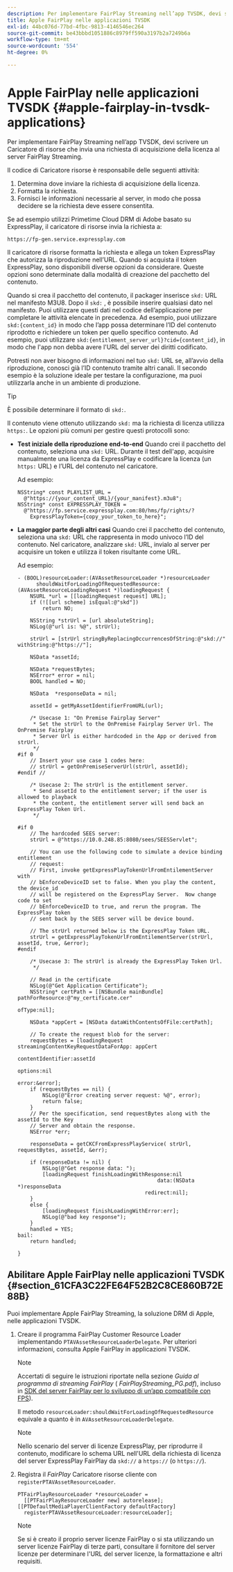 ```yaml
---
description: Per implementare FairPlay Streaming nell’app TVSDK, devi scrivere un Caricatore di risorse che invia una richiesta di acquisizione della licenza al server FairPlay Streaming.
title: Apple FairPlay nelle applicazioni TVSDK
exl-id: 44bc076d-77bd-4fbc-9813-4146546ec264
source-git-commit: be43bbbd1051886c8979ff590a3197b2a7249b6a
workflow-type: tm+mt
source-wordcount: '554'
ht-degree: 0%

---
```


# Apple FairPlay nelle applicazioni TVSDK {#apple-fairplay-in-tvsdk-applications}

Per implementare FairPlay Streaming nell’app TVSDK, devi scrivere un Caricatore di risorse che invia una richiesta di acquisizione della licenza al server FairPlay Streaming.

Il codice di Caricatore risorse è responsabile delle seguenti attività:

1. Determina dove inviare la richiesta di acquisizione della licenza.
1. Formatta la richiesta.
1. Fornisci le informazioni necessarie al server, in modo che possa decidere se la richiesta deve essere consentita.

Se ad esempio utilizzi Primetime Cloud DRM di Adobe basato su ExpressPlay, il caricatore di risorse invia la richiesta a:

```
https://fp-gen.service.expressplay.com
```

Il caricatore di risorse formatta la richiesta e allega un token ExpressPlay che autorizza la riproduzione nell’URL. Quando si acquista il token ExpressPlay, sono disponibili diverse opzioni da considerare. Queste opzioni sono determinate dalla modalità di creazione del pacchetto del contenuto.

Quando si crea il pacchetto del contenuto, il packager inserisce `skd:` URL nel manifesto M3U8. Dopo il `skd:` , è possibile inserire qualsiasi dato nel manifesto. Puoi utilizzare questi dati nel codice dell’applicazione per completare le attività elencate in precedenza. Ad esempio, puoi utilizzare `skd:{content_id}` in modo che l’app possa determinare l’ID del contenuto riprodotto e richiedere un token per quello specifico contenuto. Ad esempio, puoi utilizzare `skd:{entitlement_server_url}?cid={content_id}`, in modo che l&#39;app non debba avere l&#39;URL del server dei diritti codificato.

Potresti non aver bisogno di informazioni nel tuo `skd:` URL se, all’avvio della riproduzione, conosci già l’ID contenuto tramite altri canali. Il secondo esempio è la soluzione ideale per testare la configurazione, ma puoi utilizzarla anche in un ambiente di produzione.

>[!TIP]
>
>È possibile determinare il formato di `skd:`.

Il contenuto viene ottenuto utilizzando `skd:` ma la richiesta di licenza utilizza `https:`. Le opzioni più comuni per gestire questi protocolli sono:

* **Test iniziale della riproduzione end-to-end** Quando crei il pacchetto del contenuto, seleziona una `skd:` URL. Durante il test dell&#39;app, acquisire manualmente una licenza da ExpressPlay e codificare la licenza (un `https:` URL) e l’URL del contenuto nel caricatore.

   Ad esempio:

   ```
   NSString* const PLAYLIST_URL =  
     @"https://{your_content_URL}/{your_manifest}.m3u8"; 
   NSString* const EXPRESSPLAY_TOKEN =  
     @"https://fp.service.expressplay.com:80/hms/fp/rights/? 
       ExpressPlayToken={copy_your_token_to_here}";
   ```

* **La maggior parte degli altri casi** Quando crei il pacchetto del contenuto, seleziona una `skd:` URL che rappresenta in modo univoco l’ID del contenuto. Nel caricatore, analizzare `skd:` URL, invialo al server per acquisire un token e utilizza il token risultante come URL.

   Ad esempio:

   ```
   - (BOOL)resourceLoader:(AVAssetResourceLoader *)resourceLoader  
         shouldWaitForLoadingOfRequestedResource:(AVAssetResourceLoadingRequest *)loadingRequest { 
       NSURL *url = [[loadingRequest request] URL]; 
       if (![[url scheme] isEqual:@"skd"]) 
           return NO; 
   
       NSString *strUrl = [url absoluteString]; 
       NSLog(@"url is: %@", strUrl); 
   
       strUrl = [strUrl stringByReplacingOccurrencesOfString:@"skd://" withString:@"https://"]; 
   
       NSData *assetId; 
   
       NSData *requestBytes; 
       NSError* error = nil; 
       BOOL handled = NO; 
   
       NSData  *responseData = nil; 
   
       assetId = getMyAssetIdentifierFromURL(url); 
   
       /* Usecase 1: "On Premise Fairplay Server" 
        * Set the strUrl to the OnPremise Fairplay Server Url. The OnPremise Fairplay  
        * Server Url is either hardcoded in the App or derived from strUrl. 
        */ 
   #if 0  
       // Insert your use case 1 codes here: 
       // strUrl = getOnPremiseServerUrl(strUrl, assetId); 
   #endif // 
   
       /* Usecase 2: The strUrl is the entitlement server. 
        * Send assetId to the entitlement server; if the user is allowed to playback  
        * the content, the entitlement server will send back an ExpressPlay Token Url. 
        */ 
   
   #if 0 
       // The hardcoded SEES server: 
       strUrl = @"https://10.0.248.85:8080/sees/SEESServlet"; 
   
       // You can use the following code to simulate a device binding entitlement  
       // request:  
       // First, invoke getExpressPlayTokenUrlFromEntilementServer with  
       // bEnforceDeviceID set to false. When you play the content, the device_id  
       // will be registered on the ExpressPlay Server.  Now change code to set  
       // bEnforceDeviceID to true, and rerun the program. The ExpressPlay token  
       // sent back by the SEES server will be device bound. 
   
       // The strUrl returned below is the ExpressPlay Token URL. 
       strUrl = getExpressPlayTokenUrlFromEntilementServer(strUrl, assetId, true, &error); 
   #endif 
   
       /* Usecase 3: The strUrl is already the ExpressPlay Token Url. 
        */ 
   
       // Read in the certificate 
       NSLog(@"Get Application Certificate"); 
       NSString* certPath = [[NSBundle mainBundle] pathForResource:@"my_certificate.cer"  
                                                            ofType:nil]; 
   
       NSData *appCert = [NSData dataWithContentsOfFile:certPath]; 
   
       // To create the request blob for the server: 
       requestBytes = [loadingRequest streamingContentKeyRequestDataForApp: appCert 
                                                         contentIdentifier:assetId  
                                                                   options:nil  
                                                                     error:&error]; 
       if (requestBytes == nil) { 
           NSLog(@"Error creating server request: %@", error); 
           return false; 
       } 
       // Per the specification, send requestBytes along with the assetId to the Key 
       // Server and obtain the response. 
       NSError *err; 
   
       responseData = getCKCFromExpressPlayService( strUrl, requestBytes, assetId, &err); 
   
       if (responseData != nil) { 
           NSLog(@"Get response data: "); 
           [loadingRequest finishLoadingWithResponse:nil  
                                                data:(NSData *)responseData 
                                            redirect:nil]; 
       } 
       else { 
           [loadingRequest finishLoadingWithError:err]; 
           NSLog(@"bad key response"); 
       } 
       handled = YES; 
   bail: 
       return handled; 
   
   }
   ```

## Abilitare Apple FairPlay nelle applicazioni TVSDK {#section_61CFA3C22FE64F52B2C8CE860B72E88B}

Puoi implementare Apple FairPlay Streaming, la soluzione DRM di Apple, nelle applicazioni TVSDK.

1. Creare il programma FairPlay Customer Resource Loader implementando `PTAVAssetResourceLoaderDelegate`. Per ulteriori informazioni, consulta Apple FairPlay in applicazioni TVSDK.

   >[!NOTE]
   >
   >Accertati di seguire le istruzioni riportate nella sezione *Guida al programma di streaming FairPlay* ( *FairPlayStreaming_PG.pdf*), incluso in [SDK del server FairPlay per lo sviluppo di un’app compatibile con FPS](https://developer.apple.com/services-account/download?path=/Developer_Tools/FairPlay_Streaming_SDK/FairPlay_Streaming_Server_SDK.zip)).

   Il metodo `resourceLoader:shouldWaitForLoadingOfRequestedResource` equivale a quanto è in `AVAssetResourceLoaderDelegate`.

   >[!NOTE]
   >
   >Nello scenario del server di licenze ExpressPlay, per riprodurre il contenuto, modificare lo schema URL nell&#39;URL della richiesta di licenza del server ExpressPlay FairPlay da `skd://` a `https://` (o `https://`).

1. Registra il *FairPlay* Caricatore risorse cliente con `registerPTAVAssetResourceLoader`.

   ```
   PTFairPlayResourceLoader *resourceLoader =  
     [[PTFairPlayResourceLoader new] autorelease];  
   [[PTDefaultMediaPlayerClientFactory defaultFactory]  
     registerPTAVAssetResourceLoader:resourceLoader];
   ```

   >[!NOTE]
   >
   >Se si è creato il proprio server licenze FairPlay o si sta utilizzando un server licenze FairPlay di terze parti, consultare il fornitore del server licenze per determinare l&#39;URL del server licenze, la formattazione e altri requisiti.
